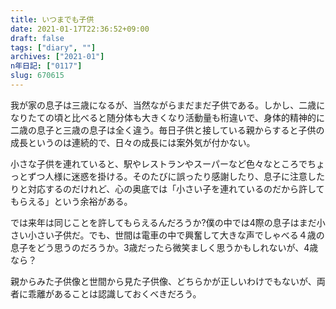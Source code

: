 ```yaml
---
title: いつまでも子供
date: 2021-01-17T22:36:52+09:00
draft: false
tags: ["diary", ""]
archives: ["2021-01"]
n年日記: ["0117"]
slug: 670615
---
```

我が家の息子は三歳になるが、当然ながらまだまだ子供である。しかし、二歳になりたての頃と比べると随分体も大きくなり活動量も桁違いで、身体的精神的に二歳の息子と三歳の息子は全く違う。毎日子供と接している親からすると子供の成長というのは連続的で、日々の成長には案外気が付かない。

小さな子供を連れていると、駅やレストランやスーパーなど色々なところでちょっとずつ人様に迷惑を掛ける。そのたびに誤ったり感謝したり、息子に注意したりと対応するのだけれど、心の奥底では「小さい子を連れているのだから許してもらえる」という余裕がある。

では来年は同じことを許してもらえるんだろうか?僕の中では4際の息子はまだ小さい小さい子供だ。でも、世間は電車の中で興奮して大きな声でしゃべる４歳の息子をどう思うのだろうか。3歳だったら微笑ましく思うかもしれないが、4歳なら？

親からみた子供像と世間から見た子供像、どちらかが正しいわけでもないが、両者に乖離があることは認識しておくべきだろう。